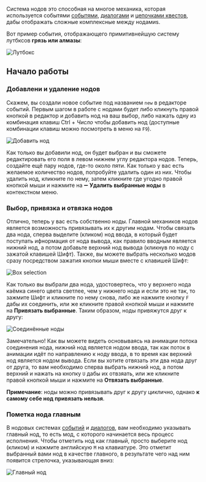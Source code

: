 Система нодов это способная на многое механика, которая используется событями [событями](./События.md), [диалогами](./Диалоги.md) и [цепочками квестов](./Цепочки-квестов.md), дабы отображать сложные комплексные между нодамиs.

Вот пример события, отображающего примитивнейшую систему лутбксов **грязь или алмазы**:

![Лутбокс](https://i.imgur.com/E6IKVPI.png)

## Начало работы

### Добавлени и удаление нодов

Скажем, вы создали новое событие под названием `new` в редакторе событий. Первым шагом в работе с нодами будет либо кликнуть правой кнопкой в редактор и добавить нод на ваш выбор, либо нажать одну из комбинация клавиш Ctrl + *Число* чтобы добавить нод (доступные комбинации клавиш можно посмотреть в меню на `F9`).

![Добавить нод](https://i.imgur.com/A5iJmJf.png)

Как только вы добавили нод, он будет выбран и вы сможете редактировать его поля в левом нижнем углу редактора нодов. Теперь, создайте ещё пару нодов, где-то около пяти. Как только у вас есть желаемое количество нодов, попробуйте удалить один из них. Чтобы удалить нод, кликните по нему, затем кликните где угодно правой кнопкой мыши и нажмите на ➖ **Удалить выбранные ноды** в контекстном меню.

### Выбор, привязка и отвязка нодов

Отлично, теперь у вас есть собственно ноды. Главной механиков нодов является возможность привязывать их к другим нодам. Чтобы связать два нода, сперва выделите (кликом) нод ввода, в который будет поступать ифнормация от нода вывода, как правило вводным является нижний нод, а потом добавьте верхний нод вывода (кликнув по ноду с зажатой клавишей Шифт). Также, вы можете выбрать несколько модов сразу посредством зажатия кнопки мыши вместе с клавишей Шифт:

![Box selection](https://i.imgur.com/MTtUI8j.png)

Как только вы выбрали два нода, удостовертесь, что у верхнего нода каёмка синего цвета светлее, чем у нижнего нода и если это не так, то зажмите Шифт и кликните по нему снова, либо же нажмите кнопку `F` дабы их соединить, или же кликните правой кнопкой мыши и нажмите на **Привязать выбранные**. Таким образом, ноды привяжутся друг к другу:

![Соединённые ноды](https://i.imgur.com/R8UmQHs.png)

Замечательно! Как вы можете видеть основываясь на анимации потока соединения нода, нижний нод является нодом ввода, так как поток в анимации идёт по направлению к ноду ввода, в то время как верхний нод является нодом вывода. Если вы хотите отвязать эти два нода друг от друга, то вам необходимо сперва выбрать нижний нод, а потом верхний и нажать на кнопку `U` дабы их отвзяать, или же кликните правой кнопкой мыши и нажмите на **Отвязать выбранные**.

**Примечание**: ноды можно привязывать друг к другу циклично, однако **к самому себе нод привязать нельзя**.

### Пометка нода главным

В нодовых системах [событий](./События.md) и [диалогов](./Диалоги.md), вам необходимо указывать главный нод, то есть мод, с которого начинается весь процесс исполнения. Чтобы отметить нод как главный, просто выберите нод (кликом) и нажмите английскую `M` на клавиатуре. Это отметит выбранный вами нод в качестве главного, в результате чего над ним появится стрелочка, указывающая вниз:

![Главный нод](https://i.imgur.com/ycAr4CK.png)
